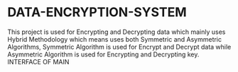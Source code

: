 # DATA-ENCRYPTION-SYSTEM
This project is used for Encrypting and Decrypting data which mainly uses Hybrid Methodology which means uses both Symmetric and Asymmetric Algorithms, Symmetric Algorithm is used for Encrypt and Decrypt data while Asymmetric Algorithm is used for Encrypting and Decrypting key.
INTERFACE OF MAIN
